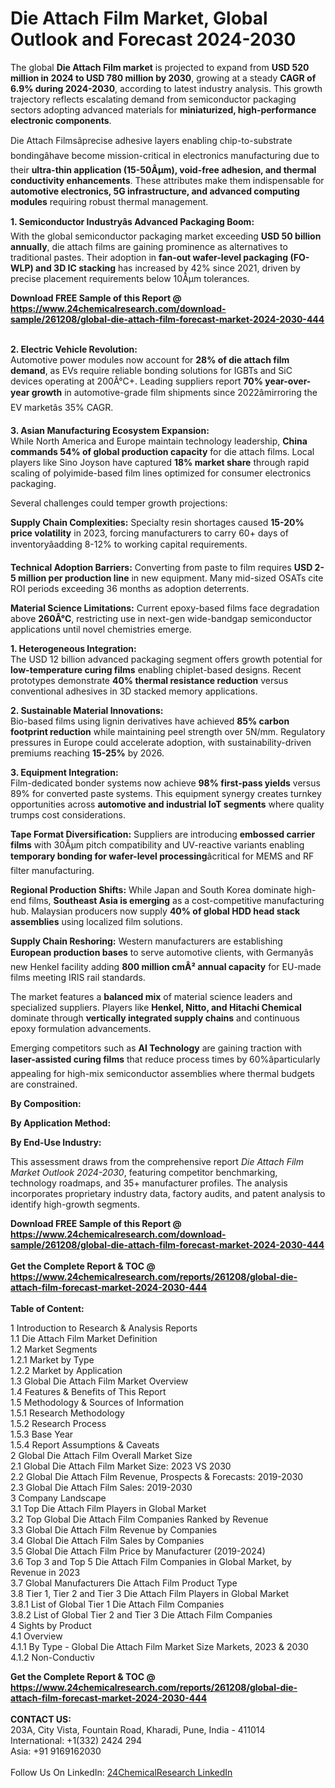<h1>Die Attach Film Market, Global Outlook and Forecast 2024-2030</h1><p>The global <strong>Die Attach Film market</strong> is projected to expand from <strong>USD 520 million in 2024 to USD 780 million by 2030</strong>, growing at a steady <strong>CAGR of 6.9% during 2024-2030</strong>, according to latest industry analysis. This growth trajectory reflects escalating demand from semiconductor packaging sectors adopting advanced materials for <strong>miniaturized, high-performance electronic components</strong>.</p><p>Die Attach Filmsâprecise adhesive layers enabling chip-to-substrate bondingâhave become mission-critical in electronics manufacturing due to their <strong>ultra-thin application (15-50Âµm), void-free adhesion, and thermal conductivity enhancements</strong>. These attributes make them indispensable for <strong>automotive electronics, 5G infrastructure, and advanced computing modules</strong> requiring robust thermal management.</p><p><strong>1. Semiconductor Industryâs Advanced Packaging Boom:</strong><br>
With the global semiconductor packaging market exceeding <strong>USD 50 billion annually</strong>, die attach films are gaining prominence as alternatives to traditional pastes. Their adoption in <strong>fan-out wafer-level packaging (FO-WLP) and 3D IC stacking</strong> has increased by 42% since 2021, driven by precise placement requirements below 10Âµm tolerances.</p><div><b>Download FREE Sample of this Report @ 
            <a href="https://www.24chemicalresearch.com/download-sample/261208/global-die-attach-film-forecast-market-2024-2030-444">
            https://www.24chemicalresearch.com/download-sample/261208/global-die-attach-film-forecast-market-2024-2030-444</a></b></div><br><p><strong>2. Electric Vehicle Revolution:</strong><br>
Automotive power modules now account for <strong>28% of die attach film demand</strong>, as EVs require reliable bonding solutions for IGBTs and SiC devices operating at 200Â°C+. Leading suppliers report <strong>70% year-over-year growth</strong> in automotive-grade film shipments since 2022âmirroring the EV marketâs 35% CAGR.</p><p><strong>3. Asian Manufacturing Ecosystem Expansion:</strong><br>
While North America and Europe maintain technology leadership, <strong>China commands 54% of global production capacity</strong> for die attach films. Local players like Sino Joyson have captured <strong>18% market share</strong> through rapid scaling of polyimide-based film lines optimized for consumer electronics packaging.</p><p>Several challenges could temper growth projections:</p><p><strong>Supply Chain Complexities:</strong> Specialty resin shortages caused <strong>15-20% price volatility</strong> in 2023, forcing manufacturers to carry 60+ days of inventoryâadding 8-12% to working capital requirements.</p><p><strong>Technical Adoption Barriers:</strong> Converting from paste to film requires <strong>USD 2-5 million per production line</strong> in new equipment. Many mid-sized OSATs cite ROI periods exceeding 36 months as adoption deterrents.</p><p><strong>Material Science Limitations:</strong> Current epoxy-based films face degradation above <strong>260Â°C</strong>, restricting use in next-gen wide-bandgap semiconductor applications until novel chemistries emerge.</p><p><strong>1. Heterogeneous Integration:</strong><br>
The USD 12 billion advanced packaging segment offers growth potential for <strong>low-temperature curing films</strong> enabling chiplet-based designs. Recent prototypes demonstrate <strong>40% thermal resistance reduction</strong> versus conventional adhesives in 3D stacked memory applications.</p><p><strong>2. Sustainable Material Innovations:</strong><br>
Bio-based films using lignin derivatives have achieved <strong>85% carbon footprint reduction</strong> while maintaining peel strength over 5N/mm. Regulatory pressures in Europe could accelerate adoption, with sustainability-driven premiums reaching <strong>15-25%</strong> by 2026.</p><p><strong>3. Equipment Integration:</strong><br>
Film-dedicated bonder systems now achieve <strong>98% first-pass yields</strong> versus 89% for converted paste systems. This equipment synergy creates turnkey opportunities across <strong>automotive and industrial IoT segments</strong> where quality trumps cost considerations.</p><p><strong>Tape Format Diversification:</strong> Suppliers are introducing <strong>embossed carrier films</strong> with 30Âµm pitch compatibility and UV-reactive variants enabling <strong>temporary bonding for wafer-level processing</strong>âcritical for MEMS and RF filter manufacturing.</p><p><strong>Regional Production Shifts:</strong> While Japan and South Korea dominate high-end films, <strong>Southeast Asia is emerging</strong> as a cost-competitive manufacturing hub. Malaysian producers now supply <strong>40% of global HDD head stack assemblies</strong> using localized film solutions.</p><p><strong>Supply Chain Reshoring:</strong> Western manufacturers are establishing <strong>European production bases</strong> to serve automotive clients, with Germanyâs new Henkel facility adding <strong>800 million cmÂ² annual capacity</strong> for EU-made films meeting IRIS rail standards.</p><p>The market features a <strong>balanced mix</strong> of material science leaders and specialized suppliers. Players like <strong>Henkel, Nitto, and Hitachi Chemical</strong> dominate through <strong>vertically integrated supply chains</strong> and continuous epoxy formulation advancements.</p><p>Emerging competitors such as <strong>AI Technology</strong> are gaining traction with <strong>laser-assisted curing films</strong> that reduce process times by 60%âparticularly appealing for high-mix semiconductor assemblies where thermal budgets are constrained.</p><p><strong>By Composition:</strong></p><p><strong>By Application Method:</strong></p><p><strong>By End-Use Industry:</strong></p><p>This assessment draws from the comprehensive report <em>Die Attach Film Market Outlook 2024-2030</em>, featuring competitor benchmarking, technology roadmaps, and 35+ manufacturer profiles. The analysis incorporates proprietary industry data, factory audits, and patent analysis to identify high-growth segments.</p><div><b>Download FREE Sample of this Report @ 
            <a href="https://www.24chemicalresearch.com/download-sample/261208/global-die-attach-film-forecast-market-2024-2030-444">
            https://www.24chemicalresearch.com/download-sample/261208/global-die-attach-film-forecast-market-2024-2030-444</a></b></div><br><div><b>Get the Complete Report & TOC @ 
            <a href="https://www.24chemicalresearch.com/reports/261208/global-die-attach-film-forecast-market-2024-2030-444">
            https://www.24chemicalresearch.com/reports/261208/global-die-attach-film-forecast-market-2024-2030-444</a></b></div><br>
            <b>Table of Content:</b><p>1 Introduction to Research & Analysis Reports<br />
    1.1 Die Attach Film Market Definition<br />
    1.2 Market Segments<br />
        1.2.1 Market by Type<br />
        1.2.2 Market by Application<br />
    1.3 Global Die Attach Film Market Overview<br />
    1.4 Features & Benefits of This Report<br />
    1.5 Methodology & Sources of Information<br />
        1.5.1 Research Methodology<br />
        1.5.2 Research Process<br />
        1.5.3 Base Year<br />
        1.5.4 Report Assumptions & Caveats<br />
2 Global Die Attach Film Overall Market Size<br />
    2.1 Global Die Attach Film Market Size: 2023 VS 2030<br />
    2.2 Global Die Attach Film Revenue, Prospects & Forecasts: 2019-2030<br />
    2.3 Global Die Attach Film Sales: 2019-2030<br />
3 Company Landscape<br />
    3.1 Top Die Attach Film Players in Global Market<br />
    3.2 Top Global Die Attach Film Companies Ranked by Revenue<br />
    3.3 Global Die Attach Film Revenue by Companies<br />
    3.4 Global Die Attach Film Sales by Companies<br />
    3.5 Global Die Attach Film Price by Manufacturer (2019-2024)<br />
    3.6 Top 3 and Top 5 Die Attach Film Companies in Global Market, by Revenue in 2023<br />
    3.7 Global Manufacturers Die Attach Film Product Type<br />
    3.8 Tier 1, Tier 2 and Tier 3 Die Attach Film Players in Global Market<br />
        3.8.1 List of Global Tier 1 Die Attach Film Companies<br />
        3.8.2 List of Global Tier 2 and Tier 3 Die Attach Film Companies<br />
4 Sights by Product<br />
    4.1 Overview<br />
        4.1.1 By Type - Global Die Attach Film Market Size Markets, 2023 & 2030<br />
        4.1.2 Non-Conductiv</p><div><b>Get the Complete Report & TOC @ 
            <a href="https://www.24chemicalresearch.com/reports/261208/global-die-attach-film-forecast-market-2024-2030-444">
            https://www.24chemicalresearch.com/reports/261208/global-die-attach-film-forecast-market-2024-2030-444</a></b></div><br><b>CONTACT US:</b><br>
            203A, City Vista, Fountain Road, Kharadi, Pune, India - 411014<br>
            International: +1(332) 2424 294<br>
            Asia: +91 9169162030 <br><br>
            Follow Us On LinkedIn: <a href="https://www.linkedin.com/company/24chemicalresearch/">24ChemicalResearch LinkedIn</a>